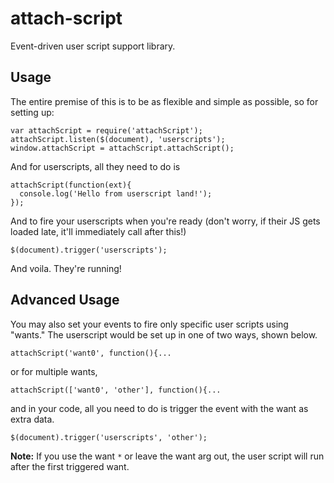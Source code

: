 attach-script
=============

Event-driven user script support library.

Usage
-----

The entire premise of this is to be as flexible and simple as possible, so for setting up:

    var attachScript = require('attachScript');
    attachScript.listen($(document), 'userscripts');
    window.attachScript = attachScript.attachScript();

And for userscripts, all they need to do is

    attachScript(function(ext){ 
      console.log('Hello from userscript land!');
    });

And to fire your userscripts when you're ready (don't worry, if their JS gets loaded late, it'll immediately call after this!)
  
    $(document).trigger('userscripts');

And voila. They're running!

Advanced Usage
--------------

You may also set your events to fire only specific user scripts using "wants." The userscript would be set up in one of two ways, shown below.

    attachScript('want0', function(){...

or for multiple wants,

    attachScript(['want0', 'other'], function(){...

and in your code, all you need to do is trigger the event with the want as extra data.

    $(document).trigger('userscripts', 'other');

**Note:** If you use the want `*` or leave the want arg out, the user script will run after the first triggered want.
